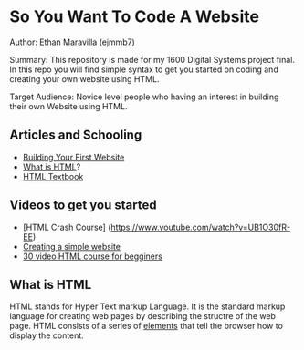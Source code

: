 # So You Want To Code A Website

Author: Ethan Maravilla (ejmmb7)

Summary: This repository is made for my 1600 Digital Systems project final. In this repo you will find simple syntax to get you started on coding and creating your own website using HTML. 

Target Audience: Novice level people who having an interest in building their own Website using HTML.

## Articles and Schooling 
* [Building Your First Website](https://learn.shayhowe.com/html-css/building-your-first-web-page/)
* [What is HTML](https://en.wikipedia.org/wiki/HTML)?
* [HTML Textbook](https://www.w3schools.com/html/)

## Videos to get you started
* [HTML Crash Course] (https://www.youtube.com/watch?v=UB1O30fR-EE)
* [Creating a simple website](https://www.youtube.com/watch?v=PlxWf493en4)
* [30 video HTML course for begginers](https://www.youtube.com/watch?v=dD2EISBDjWM&list=PLr6-GrHUlVf_ZNmuQSXdS197Oyr1L9sPB)

## What is HTML

HTML stands for Hyper Text markup Language. It is the standard markup language for creating web pages by describing the structre of the web page. HTML consists of a series of [elements](https://www.w3schools.com/html/html_elements.asp) that tell the browser how to display the content. 
